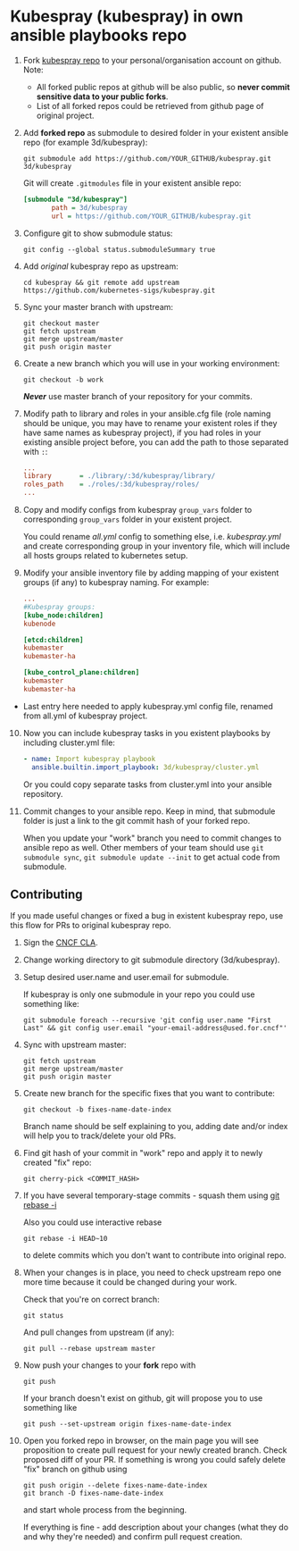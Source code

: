 # Kubespray (kubespray) in own ansible playbooks repo

1. Fork [kubespray repo](https://github.com/kubernetes-sigs/kubespray) to your personal/organisation account on github.
   Note:
     * All forked public repos at github will be also public, so **never commit sensitive data to your public forks**.
     * List of all forked repos could be retrieved from github page of original project.

2. Add **forked repo** as submodule to desired folder in your existent ansible repo (for example 3d/kubespray):

   ```ShellSession
   git submodule add https://github.com/YOUR_GITHUB/kubespray.git 3d/kubespray
   ```

   Git will create `.gitmodules` file in your existent ansible repo:

   ```ini
   [submodule "3d/kubespray"]
          path = 3d/kubespray
          url = https://github.com/YOUR_GITHUB/kubespray.git
   ```

3. Configure git to show submodule status:

   ```ShellSession
   git config --global status.submoduleSummary true
   ```

4. Add *original* kubespray repo as upstream:

   ```ShellSession
   cd kubespray && git remote add upstream https://github.com/kubernetes-sigs/kubespray.git
   ```

5. Sync your master branch with upstream:

   ```ShellSession
   git checkout master
   git fetch upstream
   git merge upstream/master
   git push origin master
   ```

6. Create a new branch which you will use in your working environment:

   ```ShellSession
   git checkout -b work
   ```

    ***Never*** use master branch of your repository for your commits.

7. Modify path to library and roles in your ansible.cfg file (role naming should be unique, you may have to rename your existent roles if they have same names as kubespray project),
   if you had roles in your existing ansible project before, you can add the path to those separated with `:`:

   ```ini
   ...
   library       = ./library/:3d/kubespray/library/
   roles_path    = ./roles/:3d/kubespray/roles/
   ...
   ```

8. Copy and modify configs from kubespray `group_vars` folder to corresponding `group_vars` folder in your existent project.

   You could rename *all.yml* config to something else, i.e. *kubespray.yml* and create corresponding group in your inventory file, which will include all hosts groups related to kubernetes setup.

9. Modify your ansible inventory file by adding mapping of your existent groups (if any) to kubespray naming.
    For example:

   ```ini
   ...
   #Kubespray groups:
   [kube_node:children]
   kubenode

   [etcd:children]
   kubemaster
   kubemaster-ha

   [kube_control_plane:children]
   kubemaster
   kubemaster-ha
   ```

* Last entry here needed to apply kubespray.yml config file, renamed from all.yml of kubespray project.

10. Now you can include kubespray tasks in you existent playbooks by including cluster.yml file:

    ```yml
    - name: Import kubespray playbook
      ansible.builtin.import_playbook: 3d/kubespray/cluster.yml
    ```

    Or you could copy separate tasks from cluster.yml into your ansible repository.

11. Commit changes to your ansible repo. Keep in mind, that submodule folder is just a link to the git commit hash of your forked repo.

    When you update your "work" branch you need to commit changes to ansible repo as well.
Other members of your team should use ```git submodule sync```, ```git submodule update --init``` to get actual code from submodule.

## Contributing

If you made useful changes or fixed a bug in existent kubespray repo, use this flow for PRs to original kubespray repo.

1. Sign the [CNCF CLA](https://git.k8s.io/community/CLA.md).

2. Change working directory to git submodule directory (3d/kubespray).

3. Setup desired user.name and user.email for submodule.

   If kubespray is only one submodule in your repo you could use something like:

   ```ShellSession
   git submodule foreach --recursive 'git config user.name "First Last" && git config user.email "your-email-address@used.for.cncf"'
   ```

4. Sync with upstream master:

   ```ShellSession
   git fetch upstream
   git merge upstream/master
   git push origin master
   ```

5. Create new branch for the specific fixes that you want to contribute:

   ```ShellSession
   git checkout -b fixes-name-date-index
   ```

   Branch name should be self explaining to you, adding date and/or index will help you to track/delete your old PRs.

6. Find git hash of your commit in "work" repo and apply it to newly created "fix" repo:

   ```ShellSession
   git cherry-pick <COMMIT_HASH>
   ```

7. If you have several temporary-stage commits - squash them using [git rebase -i](https://eli.thegreenplace.net/2014/02/19/squashing-github-pull-requests-into-a-single-commit)

   Also you could use interactive rebase

   ```ShellSession
   git rebase -i HEAD~10
   ```

   to delete commits which you don't want to contribute into original repo.

8. When your changes is in place, you need to check upstream repo one more time because it could be changed during your work.

   Check that you're on correct branch:

   ```ShellSession
   git status
   ```

   And pull changes from upstream (if any):

   ```ShellSession
   git pull --rebase upstream master
   ```

9. Now push your changes to your **fork** repo with

   ```ShellSession
   git push
   ```

   If your branch doesn't exist on github, git will propose you to use something like

   ```ShellSession
   git push --set-upstream origin fixes-name-date-index
   ```

10. Open you forked repo in browser, on the main page you will see proposition to create pull request for your newly created branch. Check proposed diff of your PR. If something is wrong you could safely delete "fix" branch on github using

    ```ShellSession
    git push origin --delete fixes-name-date-index
    git branch -D fixes-name-date-index
    ```

    and start whole process from the beginning.

    If everything is fine - add description about your changes (what they do and why they're needed) and confirm pull request creation.
